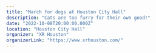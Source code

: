 ```yaml
---
title: "March for dogs at Houston City Hall"
description: "Cats are too furry for their own good!"
date: "2022-10-08T20:00:00.000Z"
location: "Houston City Hall"
organizer: "XR Houston"
organizerLink: "https://www.xrhouston.com/"
---
```

